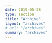 ```yaml
---
date: 2019-05-28
type: section
title: "Archive"
layout: "archives"
# url: "/archives"
summary: "archives"
---
```

